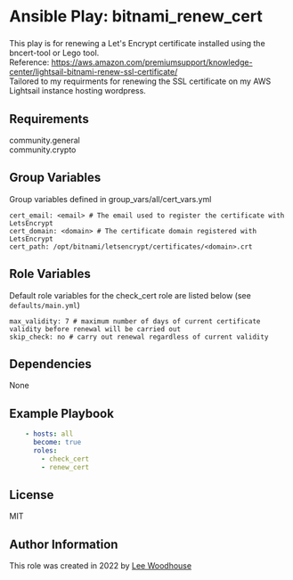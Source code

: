 # Ansible Play: bitnami_renew_cert

### <sub-heading>

This play is for renewing a Let's Encrypt certificate installed using the bncert-tool or Lego tool.<br>
Reference: https://aws.amazon.com/premiumsupport/knowledge-center/lightsail-bitnami-renew-ssl-certificate/<br>
Tailored to my requirments for renewing the SSL certificate on my AWS Lightsail instance hosting wordpress.

## Requirements

community.general<br>
community.crypto

## Group Variables
Group variables defined in group_vars/all/cert_vars.yml
```shell
cert_email: <email> # The email used to register the certificate with LetsEncrypt
cert_domain: <domain> # The certificate domain registered with LetsEncrypt
cert_path: /opt/bitnami/letsencrypt/certificates/<domain>.crt
```

## Role Variables

Default role variables for the check_cert role are listed below (see ```defaults/main.yml```)
```shell
max_validity: 7 # maximum number of days of current certificate validity before renewal will be carried out
skip_check: no # carry out renewal regardless of current validity
```
## Dependencies

None

## Example Playbook
```yaml
    - hosts: all
      become: true
      roles:
        - check_cert
        - renew_cert
```

## License

MIT

## Author Information

This role was created in 2022 by [Lee Woodhouse](https://www.leewoodhouse.com/)
